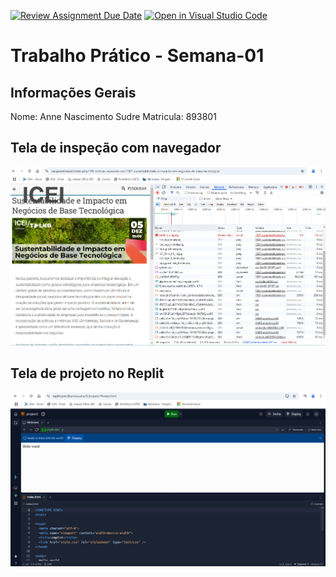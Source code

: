 [![Review Assignment Due Date](https://classroom.github.com/assets/deadline-readme-button-22041afd0340ce965d47ae6ef1cefeee28c7c493a6346c4f15d667ab976d596c.svg)](https://classroom.github.com/a/fWV9gbnp)
[![Open in Visual Studio Code](https://classroom.github.com/assets/open-in-vscode-2e0aaae1b6195c2367325f4f02e2d04e9abb55f0b24a779b69b11b9e10269abc.svg)](https://classroom.github.com/online_ide?assignment_repo_id=18365679&assignment_repo_type=AssignmentRepo)
# Trabalho Prático - Semana-01

## Informações Gerais
Nome: Anne Nascimento Sudre
Matricula: 893801

## Tela de inspeção com navegador
![tela](image.png)


## Tela de projeto no Replit
![replit](image-1.png)
